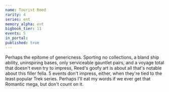 ```yaml
---
name: Tourist Reed
rarity: 4
series: ent
memory_alpha: ent
bigbook_tier: 11
events: 5
in_portal:
published: true
---
```


Perhaps the epitome of genericness. Sporting no collections, a bland ship ability, uninspiring bases, only serviceable gauntlet pairs, and a voyage total that doesn't even try to impress, Reed's goofy art is about all that's notable about this filler fella. 5 events don't impress, either, when they're tied to the least popular Trek series. Perhaps I'll eat my words if we ever get that Romantic mega, but don't count on it.
